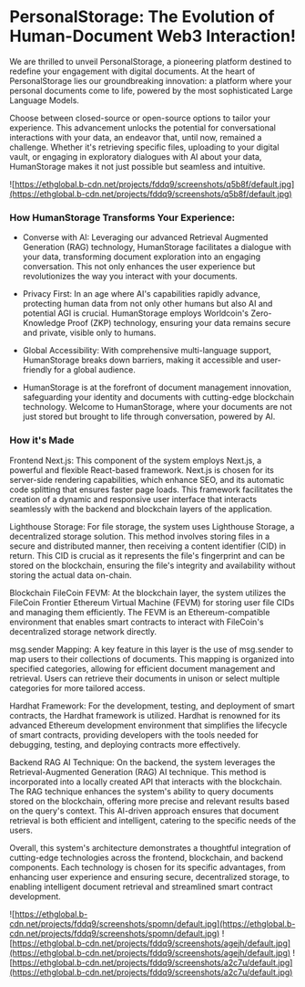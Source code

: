 # PersonalStorage: The Evolution of Human-Document Web3 Interaction!

We are thrilled to unveil PersonalStorage, a pioneering platform destined to redefine your engagement with digital documents. At the heart of PersonalStorage lies our groundbreaking innovation: a platform where your personal documents come to life, powered by the most sophisticated Large Language Models. 

Choose between closed-source or open-source options to tailor your experience. This advancement unlocks the potential for conversational interactions with your data, an endeavor that, until now, remained a challenge. Whether it's retrieving specific files, uploading to your digital vault, or engaging in exploratory dialogues with AI about your data, HumanStorage makes it not just possible but seamless and intuitive.

![https://ethglobal.b-cdn.net/projects/fddq9/screenshots/q5b8f/default.jpg](https://ethglobal.b-cdn.net/projects/fddq9/screenshots/q5b8f/default.jpg)


### How HumanStorage Transforms Your Experience:

- Converse with AI: Leveraging our advanced Retrieval Augmented Generation (RAG) technology, HumanStorage facilitates a dialogue with your data, transforming document exploration into an engaging conversation. This not only enhances the user experience but revolutionizes the way you interact with your documents.

- Privacy First: In an age where AI's capabilities rapidly advance, protecting human data from not only other humans but also AI and potential AGI is crucial. HumanStorage employs Worldcoin's Zero-Knowledge Proof (ZKP) technology, ensuring your data remains secure and private, visible only to humans.

- Global Accessibility: With comprehensive multi-language support, HumanStorage breaks down barriers, making it accessible and user-friendly for a global audience.

- HumanStorage is at the forefront of document management innovation, safeguarding your identity and documents with cutting-edge blockchain technology. Welcome to HumanStorage, where your documents are not just stored but brought to life through conversation, powered by AI.

### How it's Made

Frontend Next.js:
This component of the system employs Next.js, a powerful and flexible React-based framework. Next.js is chosen for its server-side rendering capabilities, which enhance SEO, and its automatic code splitting that ensures faster page loads. This framework facilitates the creation of a dynamic and responsive user interface that interacts seamlessly with the backend and blockchain layers of the application.

Lighthouse Storage:
For file storage, the system uses Lighthouse Storage, a decentralized storage solution. This method involves storing files in a secure and distributed manner, then receiving a content identifier (CID) in return. This CID is crucial as it represents the file's fingerprint and can be stored on the blockchain, ensuring the file's integrity and availability without storing the actual data on-chain.

Blockchain FileCoin FEVM:
At the blockchain layer, the system utilizes the FileCoin Frontier Ethereum Virtual Machine (FEVM) for storing user file CIDs and managing them efficiently. The FEVM is an Ethereum-compatible environment that enables smart contracts to interact with FileCoin's decentralized storage network directly.

msg.sender Mapping:
A key feature in this layer is the use of msg.sender to map users to their collections of documents. This mapping is organized into specified categories, allowing for efficient document management and retrieval. Users can retrieve their documents in unison or select multiple categories for more tailored access.

Hardhat Framework:
For the development, testing, and deployment of smart contracts, the Hardhat framework is utilized. Hardhat is renowned for its advanced Ethereum development environment that simplifies the lifecycle of smart contracts, providing developers with the tools needed for debugging, testing, and deploying contracts more effectively.

Backend RAG AI Technique:
On the backend, the system leverages the Retrieval-Augmented Generation (RAG) AI technique. This method is incorporated into a locally created API that interacts with the blockchain. The RAG technique enhances the system's ability to query documents stored on the blockchain, offering more precise and relevant results based on the query's context. This AI-driven approach ensures that document retrieval is both efficient and intelligent, catering to the specific needs of the users.

Overall, this system's architecture demonstrates a thoughtful integration of cutting-edge technologies across the frontend, blockchain, and backend components. Each technology is chosen for its specific advantages, from enhancing user experience and ensuring secure, decentralized storage, to enabling intelligent document retrieval and streamlined smart contract development.

![https://ethglobal.b-cdn.net/projects/fddq9/screenshots/spomn/default.jpg](https://ethglobal.b-cdn.net/projects/fddq9/screenshots/spomn/default.jpg)
![https://ethglobal.b-cdn.net/projects/fddq9/screenshots/agejh/default.jpg](https://ethglobal.b-cdn.net/projects/fddq9/screenshots/agejh/default.jpg)
![https://ethglobal.b-cdn.net/projects/fddq9/screenshots/a2c7u/default.jpg](https://ethglobal.b-cdn.net/projects/fddq9/screenshots/a2c7u/default.jpg)

